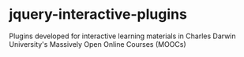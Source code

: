 # jquery-interactive-plugins
Plugins developed for interactive learning materials in Charles Darwin University's Massively Open Online Courses (MOOCs)

